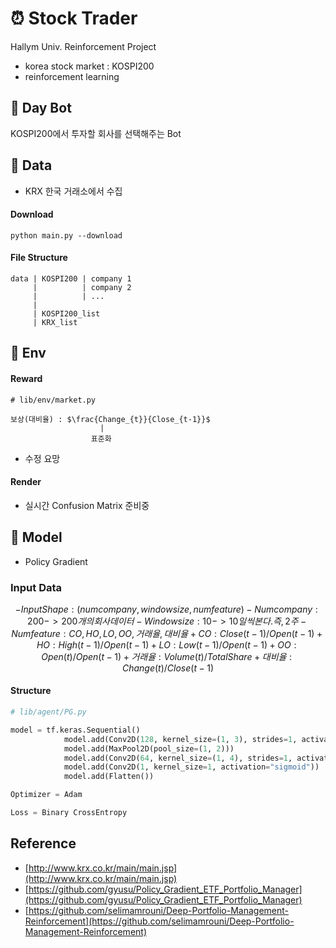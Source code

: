 # ⏰ Stock Trader 

Hallym Univ. Reinforcement Project

- korea stock market : KOSPI200
- reinforcement learning

## 📳 Day Bot 

KOSPI200에서 투자할 회사를 선택해주는 Bot

## 🌈 Data

- KRX 한국 거래소에서 수집

#### Download

```shell script
python main.py --download
```

#### File Structure

```
data | KOSPI200 | company 1
     |          | company 2
     |          | ...
     |
     | KOSPI200_list
     | KRX_list
```

## 🍩 Env

#### Reward
```
# lib/env/market.py

보상(대비율) : $\frac{Change_{t}}{Close_{t-1}}$
                    |
                  표준화
```

- 수정 요망

#### Render

- 실시간 Confusion Matrix 준비중


## 🏓 Model

- Policy Gradient

### Input Data

```math
- Input Shape : (num company, window size, num feature)

- Num company : 200 -> 200개의 회사 데이터
- Window size : 10  -> 10일씩 본다. 즉, 2주
- Num feature : CO, HO, LO, OO, 거래율, 대비율
    + CO : Close(t-1) / Open(t-1)
    + HO : High(t-1) / Open(t-1)
    + LO : Low(t-1) / Open(t-1)
    + OO : Open(t) / Open(t-1)
    + 거래율 : Volume(t) / Total Share
    + 대비율 : Change(t) / Close(t-1)
```

#### Structure

```python
# lib/agent/PG.py

model = tf.keras.Sequential()
            model.add(Conv2D(128, kernel_size=(1, 3), strides=1, activation="relu", input_shape=input_shape))
            model.add(MaxPool2D(pool_size=(1, 2)))
            model.add(Conv2D(64, kernel_size=(1, 4), strides=1, activation="relu"))
            model.add(Conv2D(1, kernel_size=1, activation="sigmoid"))
            model.add(Flatten())

Optimizer = Adam

Loss = Binary CrossEntropy
```

## Reference 
- [http://www.krx.co.kr/main/main.jsp](http://www.krx.co.kr/main/main.jsp)
- [https://github.com/gyusu/Policy_Gradient_ETF_Portfolio_Manager](https://github.com/gyusu/Policy_Gradient_ETF_Portfolio_Manager)
- [https://github.com/selimamrouni/Deep-Portfolio-Management-Reinforcement](https://github.com/selimamrouni/Deep-Portfolio-Management-Reinforcement)

